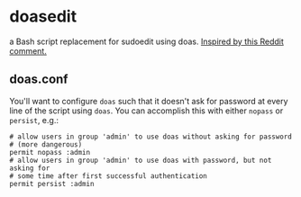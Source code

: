 # doasedit
a Bash script replacement for sudoedit using doas.
[Inspired by this Reddit comment.](https://www.reddit.com/r/linux/comments/l6y7nv/is_doas_a_good_alternative_to_sudo/gl4hs42?utm_source=share&utm_medium=web2x&context=3)

## doas.conf

You'll want to configure `doas` such that it doesn't ask for password at every
line of the script using `doas`. You can accomplish this with either `nopass`
or `persist`, e.g.:
```
# allow users in group 'admin' to use doas without asking for password 
# (more dangerous)
permit nopass :admin
# allow users in group 'admin' to use doas with password, but not asking for
# some time after first successful authentication
permit persist :admin
```
